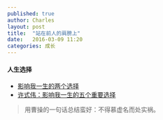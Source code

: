```yaml
---
published: true
author: Charles
layout: post
title:  "站在前人的肩膀上"
date:   2016-03-09 11:20
categories: 成长
---
```


#### 人生选择

 - [影响我一生的两个选择][1]
 - [许式伟：影响我一生的五个重要选择][2]

> 用曹操的一句话总结蛮好：不得慕虚名而处实祸。

  [1]: http://yanyiwu.com/life/2014/10/11/choices-change-my-life.html
  [2]: http://blog.jobbole.com/78246/